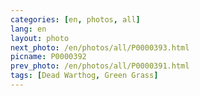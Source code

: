 ```yaml
---
categories: [en, photos, all]
lang: en
layout: photo
next_photo: /en/photos/all/P0000393.html
picname: P0000392
prev_photo: /en/photos/all/P0000391.html
tags: [Dead Warthog, Green Grass]
---
```

